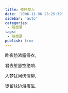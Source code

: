 ```yaml
---
title: 夜怀友人                      
date: '2006-11-06 23:25:39'
sidebar: 'auto'
categories:
 - 随想录
tags:
 - 随想录
publish: true
---
```


昨夜愁浓露侵衣,

君去笙瑟空绝响.

入梦犹闻伤情柳,

徒留枕边泪痕滋.  
